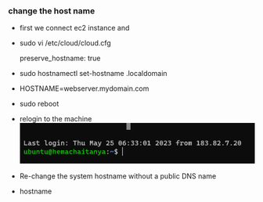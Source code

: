 ### change the host name 

* first we connect ec2 instance and

* sudo vi /etc/cloud/cloud.cfg

    preserve_hostname: true

* sudo hostnamectl set-hostname <hemachaitanya>.localdomain

*  HOSTNAME=webserver.mydomain.com

* sudo reboot

*  relogin to the machine 
![images](./images/1.png)

*  Re-change the system hostname without a public DNS name
 * hostname 
